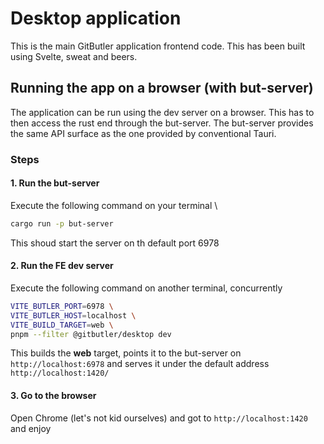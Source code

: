 # Desktop application

This is the main GitButler application frontend code.
This has been built using Svelte, sweat and beers.

## Running the app on a browser (with but-server)

The application can be run using the dev server on a browser. This has to then access the rust end through the but-server.
The but-server provides the same API surface as the one provided by conventional Tauri.

### Steps

#### 1. Run the but-server

Execute the following command on your terminal \

```bash
cargo run -p but-server
```

This shoud start the server on th default port 6978

#### 2. Run the FE dev server

Execute the following command on another terminal, concurrently

```bash
VITE_BUTLER_PORT=6978 \
VITE_BUTLER_HOST=localhost \
VITE_BUILD_TARGET=web \
pnpm --filter @gitbutler/desktop dev
```

This builds the **web** target, points it to the but-server on `http://localhost:6978` and serves it under the default address `http://localhost:1420/`

#### 3. Go to the browser

Open Chrome (let's not kid ourselves) and got to `http://localhost:1420` and enjoy
